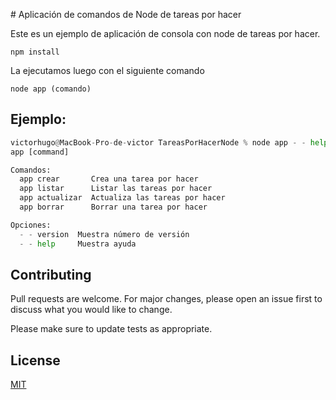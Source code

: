 # Aplicación de comandos de Node de tareas por hacer

Este es un ejemplo de aplicación de consola con node
de tareas por hacer.

```
npm install
```

La ejecutamos luego con el siguiente comando

```
node app (comando)
```


## Ejemplo:

```python
victorhugo@MacBook-Pro-de-victor TareasPorHacerNode % node app - - help
app [command]

Comandos:
  app crear       Crea una tarea por hacer
  app listar      Listar las tareas por hacer
  app actualizar  Actualiza las tareas por hacer
  app borrar      Borrar una tarea por hacer

Opciones:
  - - version  Muestra número de versión                                [booleano]
  - - help     Muestra ayuda                                            [booleano]
```

## Contributing
Pull requests are welcome. For major changes, please open an issue first to discuss what you would like to change.

Please make sure to update tests as appropriate.

## License
[MIT](https://choosealicense.com/licenses/mit/)